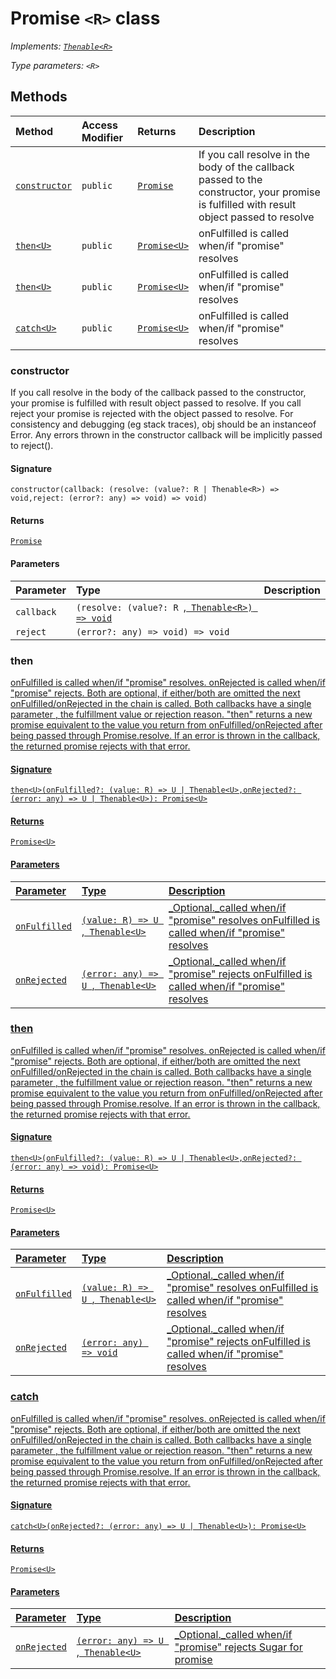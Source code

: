 # Promise `<R>` class

_Implements: [`Thenable<R>`](thenable.md)_

_Type parameters: `<R>`_








## Methods

| Method	   | Access Modifier | Returns	| Description|
|:-------------|:----|:-------|:-----------|
|[`constructor`](#constructor)     | `public` | [`Promise`](promise.md) | If you call resolve in the body of the callback passed to the constructor,  your promise is fulfilled with result object passed to resolve |
|[`then<U>`](#then<u>)     | `public` | [`Promise<U>`](promise.md) | onFulfilled is called when/if "promise" resolves |
|[`then<U>`](#then<u>)     | `public` | [`Promise<U>`](promise.md) | onFulfilled is called when/if "promise" resolves |
|[`catch<U>`](#catch<u>)     | `public` | [`Promise<U>`](promise.md) | onFulfilled is called when/if "promise" resolves |





### constructor

If you call resolve in the body of the callback passed to the constructor, 
your promise is fulfilled with result object passed to resolve. 
If you call reject your promise is rejected with the object passed to resolve. 
For consistency and debugging (eg stack traces), obj should be an instanceof Error. 
Any errors thrown in the constructor callback will be implicitly passed to reject().

#### Signature
`constructor(callback: (resolve: (value?: R | Thenable<R>) => void,reject: (error?: any) => void) => void)`

#### Returns
[`Promise`](promise.md)


#### Parameters


| Parameter	   | Type    | Description |
|:-------------|:---------------|:------------|
| `callback`    | `(resolve: (value?: R `,[` Thenable<R>) => void`](thenable.md) |  |
| `reject`    | `(error?: any) => void) => void` |  |


### then<U>

onFulfilled is called when/if "promise" resolves. onRejected is called when/if "promise" rejects. 
Both are optional, if either/both are omitted the next onFulfilled/onRejected in the chain is called. 
Both callbacks have a single parameter , the fulfillment value or rejection reason. 
"then" returns a new promise equivalent to the value you return from onFulfilled/onRejected after being passed through Promise.resolve. 
If an error is thrown in the callback, the returned promise rejects with that error. 


#### Signature
`then<U>(onFulfilled?: (value: R) => U | Thenable<U>,onRejected?: (error: any) => U | Thenable<U>): Promise<U>`

#### Returns
[`Promise<U>`](promise.md)


#### Parameters


| Parameter	   | Type    | Description |
|:-------------|:---------------|:------------|
| `onFulfilled`    | `(value: R) => U `,[` Thenable<U>`](thenable.md) | _Optional._called when/if "promise" resolves  onFulfilled is called when/if "promise" resolves |
| `onRejected`    | `(error: any) => U `,[` Thenable<U>`](thenable.md) | _Optional._called when/if "promise" rejects  onFulfilled is called when/if "promise" resolves |


### then<U>

onFulfilled is called when/if "promise" resolves. onRejected is called when/if "promise" rejects. 
Both are optional, if either/both are omitted the next onFulfilled/onRejected in the chain is called. 
Both callbacks have a single parameter , the fulfillment value or rejection reason. 
"then" returns a new promise equivalent to the value you return from onFulfilled/onRejected after being passed through Promise.resolve. 
If an error is thrown in the callback, the returned promise rejects with that error. 


#### Signature
`then<U>(onFulfilled?: (value: R) => U | Thenable<U>,onRejected?: (error: any) => void): Promise<U>`

#### Returns
[`Promise<U>`](promise.md)


#### Parameters


| Parameter	   | Type    | Description |
|:-------------|:---------------|:------------|
| `onFulfilled`    | `(value: R) => U `,[` Thenable<U>`](thenable.md) | _Optional._called when/if "promise" resolves  onFulfilled is called when/if "promise" resolves |
| `onRejected`    | `(error: any) => void` | _Optional._called when/if "promise" rejects  onFulfilled is called when/if "promise" resolves |


### catch<U>

onFulfilled is called when/if "promise" resolves. onRejected is called when/if "promise" rejects. 
Both are optional, if either/both are omitted the next onFulfilled/onRejected in the chain is called. 
Both callbacks have a single parameter , the fulfillment value or rejection reason. 
"then" returns a new promise equivalent to the value you return from onFulfilled/onRejected after being passed through Promise.resolve. 
If an error is thrown in the callback, the returned promise rejects with that error. 


#### Signature
`catch<U>(onRejected?: (error: any) => U | Thenable<U>): Promise<U>`

#### Returns
[`Promise<U>`](promise.md)


#### Parameters


| Parameter	   | Type    | Description |
|:-------------|:---------------|:------------|
| `onRejected`    | `(error: any) => U `,[` Thenable<U>`](thenable.md) | _Optional._called when/if "promise" rejects  Sugar for promise |


